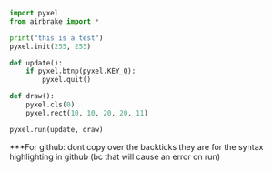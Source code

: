 ```python
import pyxel
from airbrake import *

print("this is a test")
pyxel.init(255, 255)

def update():
    if pyxel.btnp(pyxel.KEY_Q):
        pyxel.quit()

def draw():
    pyxel.cls(0)
    pyxel.rect(10, 10, 20, 20, 11)

pyxel.run(update, draw)
```
***For github: dont copy over the backticks they are for the syntax highlighting in github (bc that will cause an error on run)
